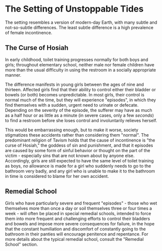 <!-- TITLE: Setting -->

# The Setting of Unstoppable Tides
The setting resembles a version of modern-day Earth, with many subtle and not-so-subtle differences. The least subtle difference is a high prevalence of female incontinence.

## The Curse of Hosiah
In early childhood, toilet training progresses normally for both boys and girls; throughout elementary school, neither male nor female children have more than the usual difficulty in using the restroom in a socially appropriate manner.

The difference manifests in young girls between the ages of nine and thirteen. Affected girls find that their ability to control either their bladder or bowels (or both) becomes unpredictable. In most girls, their control is normal much of the time, but they will experience "episodes", in which they find themselves with a sudden, urgent need to urinate or defecate. Depending on the severity of the episode, the sufferer may have as much as a half hour or as little as a minute (in severe cases, only a few *seconds*) to find a restroom before she loses control and involuntarily relieves herself.

This would be embarrassing enough, but to make it worse, society stigmatizes these accidents rather than considering them "normal". The predominant religion of Tavism holds that the cause of incontinence is "the curse of Hosiah," the goddess of sin and punishment, and that it episodes are caused by some form of sinful behavior or thought on the part of the victim - especially sins that are not known about by anyone else. Accordingly, girls are still expected to have the same level of toilet training as boys, *no* allowance is made for a girl who suddenly needs to go to the bathroom very badly, and any girl who is unable to make it to the bathroom in time is considered to blame for her own accident.

## Remedial School
Girls who have particularly severe and frequent "episodes" - those who wet themselves more than once a day or soil themselves three or four times a week - will often be placed in special remedial schools, intended to force them into more frequent and challenging efforts to control their bladders and bowels and impose more severe consequences for failure, in the hope that the constant humiliation and discomfort of constantly going to the bathroom in their panties will encourage penitence and repentance. For more details about the typical remedial school, consult the "Remedial School" section.